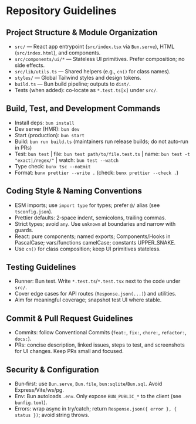 # Repository Guidelines

## Project Structure & Module Organization
- `src/` — React app entrypoint (`src/index.tsx` via `Bun.serve`), HTML (`src/index.html`), and components.
- `src/components/ui/*` — Stateless UI primitives. Prefer composition; no side effects.
- `src/lib/utils.ts` — Shared helpers (e.g., `cn()` for class names).
- `styles/` — Global Tailwind styles and design tokens.
- `build.ts` — Bun build pipeline; outputs to `dist/`.
- Tests (when added): co‑locate as `*.test.ts[x]` under `src/`.

## Build, Test, and Development Commands
- Install deps: `bun install`
- Dev server (HMR): `bun dev`
- Start (production): `bun start`
- Build: `bun run build.ts` (maintainers run release builds; do not auto‑run in PRs)
- Test: `bun test` | file: `bun test path/to/file.test.ts` | name: `bun test -t "exact|/regex/"` | watch: `bun test --watch`
- Type check: `bunx tsc --noEmit`
- Format: `bunx prettier --write .` (check: `bunx prettier --check .`)

## Coding Style & Naming Conventions
- ESM imports; use `import type` for types; prefer `@/` alias (see `tsconfig.json`).
- Prettier defaults: 2‑space indent, semicolons, trailing commas.
- Strict types; avoid `any`. Use `unknown` at boundaries and narrow with guards.
- React: pure components; named exports; Components/Hooks in PascalCase; vars/functions camelCase; constants UPPER_SNAKE.
- Use `cn()` for class composition; keep UI primitives stateless.

## Testing Guidelines
- Runner: Bun test. Write `*.test.ts`/`*.test.tsx` next to the code under `src/`.
- Cover edge cases for API routes (`Response.json(...)`) and utilities.
- Aim for meaningful coverage; snapshot test UI where stable.

## Commit & Pull Request Guidelines
- Commits: follow Conventional Commits (`feat:`, `fix:`, `chore:`, `refactor:`, `docs:`).
- PRs: concise description, linked issues, steps to test, and screenshots for UI changes. Keep PRs small and focused.

## Security & Configuration
- Bun‑first: use `Bun.serve`, `Bun.file`, `bun:sqlite`/`Bun.sql`. Avoid Express/Vite/ws/pg.
- Env: Bun autoloads `.env`. Only expose `BUN_PUBLIC_*` to the client (see `bunfig.toml`).
- Errors: wrap async in try/catch; return `Response.json({ error }, { status })`; avoid string throws.
